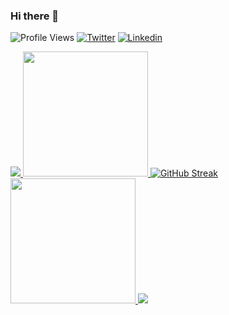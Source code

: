 ### Hi there 👋

![Profile Views](https://komarev.com/ghpvc/?username=sandy15d&label=👁️)
[![Twitter](https://img.shields.io/twitter/follow/sandeep15d?label=Follow)](https://twitter.com/intent/follow?screen_name=sandeep15d)
[![Linkedin](https://img.shields.io/badge/-Connect-blue?style=flat-square&logo=Linkedin&logoColor=white&link=https://www.linkedin.com/in/sandy15d/)](https://www.linkedin.com/in/sandy15d/)


<a href="https://github.com/sandy15d">
  <img src="https://github-contributor-stats.vercel.app/api?username=sandy15d&title_color=006AFF&text_color=417E87&icon_color=0579C3&bg_color=ffffff00&hide_border=true&show_icons=true&include_all_commits=true&count_private=true&disable_animations=true" />
</a>
<a href="https://github.com/sandy15d">
  <img height=200 src="https://github-readme-stats.vercel.app/api?username=sandy15d&hide_border=true&show_icons=true&include_all_commits=true&count_private=true&disable_animations=true&rank_icon=percentile&theme=transparent" />
</a>
<a href="https://github.com/sandy15d">
<img src="https://streak-stats.demolab.com?user=sandy15d&theme=transparent&hide_border=true" alt="GitHub Streak" />
</a>
<a href="https://github.com/sandy15d">
  <img height=200 src="https://github-readme-stats.vercel.app/api/top-langs/?username=sandy15d&layout=donut&hide_border=true&show_icons=true&include_all_commits=true&count_private=true&disable_animations=true&theme=transparent" />
</a>
<a href="https://github.com/sandy15d">
  <img src="https://github-readme-activity-graph.vercel.app/graph?username=sandy15d&bg_color=0000000&color=0579C3&line=0579C3&point=417E87&area_color=006AFF&area=true&hide_border=true" />
</a>

<!--

- 🔭 I’m currently working on ...
- 🌱 I’m currently learning ...
- 👯 I’m looking to collaborate on ...
- 🤔 I’m looking for help with ...
- 💬 Ask me about ...
- 📫 How to reach me: ...
- 😄 Pronouns: ...
- ⚡ Fun fact: ...
-->
